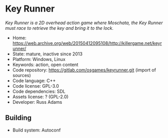 # Key Runner

_Key Runner is a 2D overhead action game where Moschata, the Key Runner must race to retrieve the key and bring it to the lock._

- Home: https://web.archive.org/web/20150412095108/http://killergame.net/keyrunner/
- State: mature, inactive since 2013
- Platform: Windows, Linux
- Keywords: action, open content
- Code repository: https://gitlab.com/osgames/keyrunner.git (import of sources)
- Code language: C++
- Code license: GPL-3.0
- Code dependencies: SDL
- Assets license: ? (GPL-2.0)
- Developer: Russ Adams

## Building

- Build system: Autoconf
